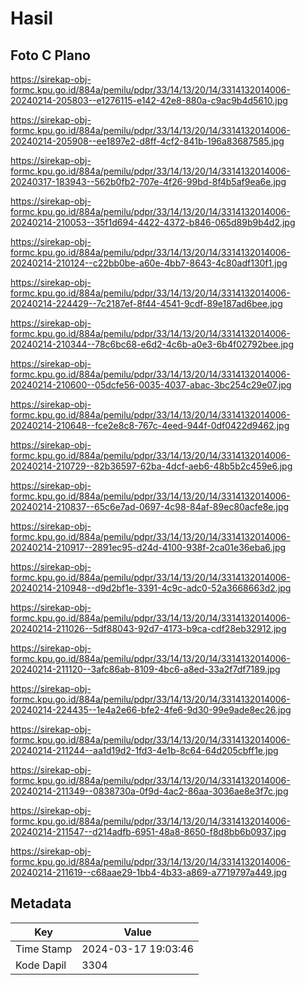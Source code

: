 # Hasil

## Foto C Plano

https://sirekap-obj-formc.kpu.go.id/884a/pemilu/pdpr/33/14/13/20/14/3314132014006-20240214-205803--e1276115-e142-42e8-880a-c9ac9b4d5610.jpg

https://sirekap-obj-formc.kpu.go.id/884a/pemilu/pdpr/33/14/13/20/14/3314132014006-20240214-205908--ee1897e2-d8ff-4cf2-841b-196a83687585.jpg

https://sirekap-obj-formc.kpu.go.id/884a/pemilu/pdpr/33/14/13/20/14/3314132014006-20240317-183943--562b0fb2-707e-4f26-99bd-8f4b5af9ea6e.jpg

https://sirekap-obj-formc.kpu.go.id/884a/pemilu/pdpr/33/14/13/20/14/3314132014006-20240214-210053--35f1d694-4422-4372-b846-065d89b9b4d2.jpg

https://sirekap-obj-formc.kpu.go.id/884a/pemilu/pdpr/33/14/13/20/14/3314132014006-20240214-210124--c22bb0be-a60e-4bb7-8643-4c80adf130f1.jpg

https://sirekap-obj-formc.kpu.go.id/884a/pemilu/pdpr/33/14/13/20/14/3314132014006-20240214-224429--7c2187ef-8f44-4541-9cdf-89e187ad6bee.jpg

https://sirekap-obj-formc.kpu.go.id/884a/pemilu/pdpr/33/14/13/20/14/3314132014006-20240214-210344--78c6bc68-e6d2-4c6b-a0e3-6b4f02792bee.jpg

https://sirekap-obj-formc.kpu.go.id/884a/pemilu/pdpr/33/14/13/20/14/3314132014006-20240214-210600--05dcfe56-0035-4037-abac-3bc254c29e07.jpg

https://sirekap-obj-formc.kpu.go.id/884a/pemilu/pdpr/33/14/13/20/14/3314132014006-20240214-210648--fce2e8c8-767c-4eed-944f-0df0422d9462.jpg

https://sirekap-obj-formc.kpu.go.id/884a/pemilu/pdpr/33/14/13/20/14/3314132014006-20240214-210729--82b36597-62ba-4dcf-aeb6-48b5b2c459e6.jpg

https://sirekap-obj-formc.kpu.go.id/884a/pemilu/pdpr/33/14/13/20/14/3314132014006-20240214-210837--65c6e7ad-0697-4c98-84af-89ec80acfe8e.jpg

https://sirekap-obj-formc.kpu.go.id/884a/pemilu/pdpr/33/14/13/20/14/3314132014006-20240214-210917--2891ec95-d24d-4100-938f-2ca01e36eba6.jpg

https://sirekap-obj-formc.kpu.go.id/884a/pemilu/pdpr/33/14/13/20/14/3314132014006-20240214-210948--d9d2bf1e-3391-4c9c-adc0-52a3668663d2.jpg

https://sirekap-obj-formc.kpu.go.id/884a/pemilu/pdpr/33/14/13/20/14/3314132014006-20240214-211026--5df88043-92d7-4173-b9ca-cdf28eb32912.jpg

https://sirekap-obj-formc.kpu.go.id/884a/pemilu/pdpr/33/14/13/20/14/3314132014006-20240214-211120--3afc86ab-8109-4bc6-a8ed-33a2f7df7189.jpg

https://sirekap-obj-formc.kpu.go.id/884a/pemilu/pdpr/33/14/13/20/14/3314132014006-20240214-224435--1e4a2e66-bfe2-4fe6-9d30-99e9ade8ec26.jpg

https://sirekap-obj-formc.kpu.go.id/884a/pemilu/pdpr/33/14/13/20/14/3314132014006-20240214-211244--aa1d19d2-1fd3-4e1b-8c64-64d205cbff1e.jpg

https://sirekap-obj-formc.kpu.go.id/884a/pemilu/pdpr/33/14/13/20/14/3314132014006-20240214-211349--0838730a-0f9d-4ac2-86aa-3036ae8e3f7c.jpg

https://sirekap-obj-formc.kpu.go.id/884a/pemilu/pdpr/33/14/13/20/14/3314132014006-20240214-211547--d214adfb-6951-48a8-8650-f8d8bb6b0937.jpg

https://sirekap-obj-formc.kpu.go.id/884a/pemilu/pdpr/33/14/13/20/14/3314132014006-20240214-211619--c68aae29-1bb4-4b33-a869-a7719797a449.jpg


## Metadata

| Key        | Value               |
| ---------- | ------------------- |
| Time Stamp | 2024-03-17 19:03:46 |
| Kode Dapil | 3304                |



